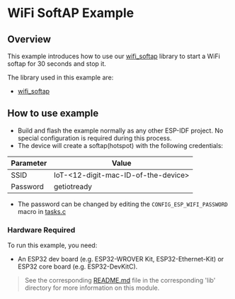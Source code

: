 # WiFi SoftAP Example
## Overview

This example introduces how to use our [wifi_softap](../../lib/wifi_softap) library to start a WiFi softap for 30 seconds and stop it.

The library used in this example are:
- [wifi_softap](../../lib/wifi_softap)

## How to use example
- Build and flash the example normally as any other ESP-IDF project. No special configuration is required during this process.
- The device will create a softap(hotspot) with the following credentials:
  
|   Parameter      |    Value                               |
| -----------------|----------------------------------------|
| SSID             | IoT-\<12-digit-mac-ID-of-the-device>   |
| Password         | getiotready                            |

- The password can be changed by editing the `CONFIG_ESP_WIFI_PASSWORD` macro in [tasks.c](./main/tasks.c)

### Hardware Required

To run this example, you need:
- An ESP32 dev board (e.g. ESP32-WROVER Kit, ESP32-Ethernet-Kit) or ESP32 core board (e.g. ESP32-DevKitC).

> See the corresponding [README.md](../../lib/wifi_softap/README.md) file in the corresponding 'lib' directory for more information on this module.